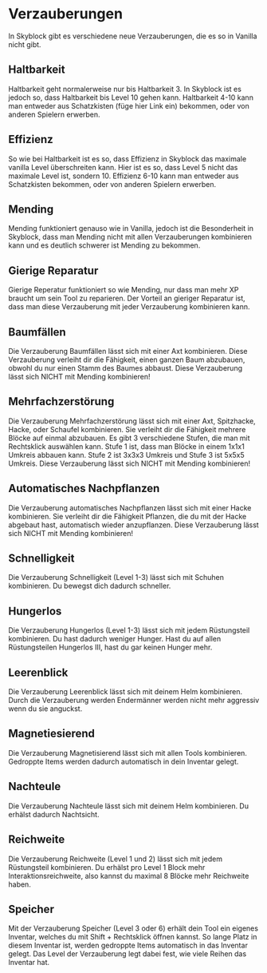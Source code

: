 # Verzauberungen
In Skyblock gibt es verschiedene neue Verzauberungen, die es so in Vanilla nicht gibt.

## Haltbarkeit
Haltbarkeit geht normalerweise nur bis Haltbarkeit 3. In Skyblock ist es jedoch so, dass Haltbarkeit bis Level 10 gehen kann. Haltbarkeit 4-10 kann man entweder aus Schatzkisten (füge hier Link ein) bekommen, oder von anderen Spielern erwerben.

## Effizienz
So wie bei Haltbarkeit ist es so, dass Effizienz in Skyblock das maximale vanilla Level überschreiten kann. Hier ist es so, dass Level 5 nicht das maximale Level ist, sondern 10. Effizienz 6-10 kann man entweder aus Schatzkisten bekommen, oder von anderen Spielern erwerben.

## Mending
Mending funktioniert genauso wie in Vanilla, jedoch ist die Besonderheit in Skyblock, dass man Mending nicht mit allen Verzauberungen kombinieren kann und es deutlich schwerer ist Mending zu bekommen.

## Gierige Reparatur
Gierige Reperatur funktioniert so wie Mending, nur dass man mehr XP braucht um sein Tool zu reparieren. Der Vorteil an gieriger Reparatur ist, dass man diese Verzauberung mit jeder Verzauberung kombinieren kann.

## Baumfällen
Die Verzauberung Baumfällen lässt sich mit einer Axt kombinieren. Diese Verzauberung verleiht dir die Fähigkeit, einen ganzen Baum abzubauen, obwohl du nur einen Stamm des Baumes abbaust. Diese Verzauberung lässt sich NICHT mit Mending kombinieren!

## Mehrfachzerstörung
Die Verzauberung Mehrfachzerstörung lässt sich mit einer Axt, Spitzhacke, Hacke, oder Schaufel kombinieren. Sie verleiht dir die Fähigkeit mehrere Blöcke auf einmal abzubauen. Es gibt 3 verschiedene Stufen, die man mit Rechtsklick auswählen kann. Stufe 1 ist, dass man Blöcke in einem 1x1x1 Umkreis abbauen kann. Stufe 2 ist 3x3x3 Umkreis und Stufe 3 ist 5x5x5 Umkreis. Diese Verzauberung lässt sich NICHT mit Mending kombinieren!

## Automatisches Nachpflanzen
Die Verzauberung automatisches Nachpflanzen lässt sich mit einer Hacke kombinieren. Sie verleiht dir die Fähigkeit Pflanzen, die du mit der Hacke abgebaut hast, automatisch wieder anzupflanzen. Diese Verzauberung lässt sich NICHT mit Mending kombinieren!

## Schnelligkeit
Die Verzauberung Schnelligkeit (Level 1-3) lässt sich mit Schuhen kombinieren. Du bewegst dich dadurch schneller.

## Hungerlos
Die Verzauberung Hungerlos (Level 1-3) lässt sich mit jedem Rüstungsteil kombinieren. Du hast dadurch weniger Hunger. Hast du auf allen Rüstungsteilen Hungerlos III, hast du gar keinen Hunger mehr.

## Leerenblick
Die Verzauberung Leerenblick lässt sich mit deinem Helm kombinieren. Durch die Verzauberung werden Endermänner werden nicht mehr aggressiv wenn du sie anguckst.

## Magnetiesierend
Die Verzauberung Magnetisierend lässt sich mit allen Tools kombinieren. Gedroppte Items werden dadurch automatisch in dein Inventar gelegt.

## Nachteule
Die Verzauberung Nachteule lässt sich mit deinem Helm kombinieren. Du erhälst dadurch Nachtsicht.

## Reichweite
Die Verzauberung Reichweite (Level 1 und 2) lässt sich mit jedem Rüstungsteil kombinieren. Du erhälst pro Level 1 Block mehr Interaktionsreichweite, also kannst du maximal 8 Blöcke mehr Reichweite haben.

## Speicher
Mit der Verzauberung Speicher (Level 3 oder 6)  erhält dein Tool ein eigenes Inventar, welches du mit Shift + Rechtsklick öffnen kannst. So lange Platz in diesem Inventar ist, werden gedroppte Items automatisch in das Inventar gelegt. Das Level der Verzauberung legt dabei fest, wie viele Reihen das Inventar hat.

